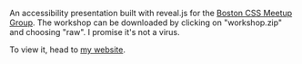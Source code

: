 An accessibility presentation built with reveal.js for the <a href="http://www.meetup.com/Boston-CSS/">Boston CSS Meetup Group</a>.
The workshop can be downloaded by clicking on "workshop.zip" and choosing "raw". I promise it's not a virus.

To view it, head to <a href="Http://www.aareskog.com/accessibility">my website</a>.